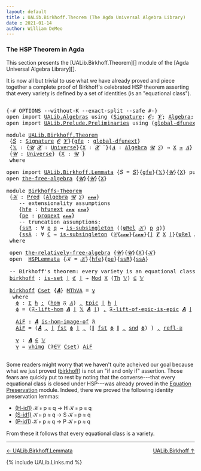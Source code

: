 ```yaml
---
layout: default
title : UALib.Birkhoff.Theorem (The Agda Universal Algebra Library)
date : 2021-01-14
author: William DeMeo
---
```


### <a id="the-hsp-theorem-in-agda">The HSP Theorem in Agda</a>

This section presents the [UALib.Birkhoff.Theorem][] module of the [Agda Universal Algebra Library][].

It is now all but trivial to use what we have already proved and piece together a complete proof of Birkhoff's celebrated HSP theorem asserting that every variety is defined by a set of identities (is an "equational class").

<pre class="Agda">

<a id="543" class="Symbol">{-#</a> <a id="547" class="Keyword">OPTIONS</a> <a id="555" class="Pragma">--without-K</a> <a id="567" class="Pragma">--exact-split</a> <a id="581" class="Pragma">--safe</a> <a id="588" class="Symbol">#-}</a>
<a id="592" class="Keyword">open</a> <a id="597" class="Keyword">import</a> <a id="604" href="UALib.Algebras.html" class="Module">UALib.Algebras</a> <a id="619" class="Keyword">using</a> <a id="625" class="Symbol">(</a><a id="626" href="UALib.Algebras.Signatures.html#1452" class="Function">Signature</a><a id="635" class="Symbol">;</a> <a id="637" href="universes.html#613" class="Generalizable">𝓞</a><a id="638" class="Symbol">;</a> <a id="640" href="universes.html#617" class="Generalizable">𝓥</a><a id="641" class="Symbol">;</a> <a id="643" href="UALib.Algebras.Algebras.html#811" class="Function">Algebra</a><a id="650" class="Symbol">;</a> <a id="652" href="UALib.Algebras.Algebras.html#3925" class="Function Operator">_↠_</a><a id="655" class="Symbol">)</a>
<a id="657" class="Keyword">open</a> <a id="662" class="Keyword">import</a> <a id="669" href="UALib.Prelude.Preliminaries.html" class="Module">UALib.Prelude.Preliminaries</a> <a id="697" class="Keyword">using</a> <a id="703" class="Symbol">(</a><a id="704" href="MGS-Subsingleton-Theorems.html#3468" class="Function">global-dfunext</a><a id="718" class="Symbol">;</a> <a id="720" href="universes.html#551" class="Postulate">Universe</a><a id="728" class="Symbol">;</a> <a id="730" href="universes.html#758" class="Function Operator">_̇</a><a id="732" class="Symbol">)</a>

<a id="735" class="Keyword">module</a> <a id="742" href="UALib.Birkhoff.Theorem.html" class="Module">UALib.Birkhoff.Theorem</a>
 <a id="766" class="Symbol">{</a><a id="767" href="UALib.Birkhoff.Theorem.html#767" class="Bound">𝑆</a> <a id="769" class="Symbol">:</a> <a id="771" href="UALib.Algebras.Signatures.html#1452" class="Function">Signature</a> <a id="781" href="universes.html#613" class="Generalizable">𝓞</a> <a id="783" href="universes.html#617" class="Generalizable">𝓥</a><a id="784" class="Symbol">}{</a><a id="786" href="UALib.Birkhoff.Theorem.html#786" class="Bound">gfe</a> <a id="790" class="Symbol">:</a> <a id="792" href="MGS-Subsingleton-Theorems.html#3468" class="Function">global-dfunext</a><a id="806" class="Symbol">}</a>
 <a id="809" class="Symbol">{</a><a id="810" href="UALib.Birkhoff.Theorem.html#810" class="Bound">𝕏</a> <a id="812" class="Symbol">:</a> <a id="814" class="Symbol">{</a><a id="815" href="UALib.Birkhoff.Theorem.html#815" class="Bound">𝓤</a> <a id="817" href="UALib.Birkhoff.Theorem.html#817" class="Bound">𝓧</a> <a id="819" class="Symbol">:</a> <a id="821" href="universes.html#551" class="Postulate">Universe</a><a id="829" class="Symbol">}{</a><a id="831" href="UALib.Birkhoff.Theorem.html#831" class="Bound">X</a> <a id="833" class="Symbol">:</a> <a id="835" href="UALib.Birkhoff.Theorem.html#817" class="Bound">𝓧</a> <a id="837" href="universes.html#758" class="Function Operator">̇</a> <a id="839" class="Symbol">}(</a><a id="841" href="UALib.Birkhoff.Theorem.html#841" class="Bound">𝑨</a> <a id="843" class="Symbol">:</a> <a id="845" href="UALib.Algebras.Algebras.html#811" class="Function">Algebra</a> <a id="853" href="UALib.Birkhoff.Theorem.html#815" class="Bound">𝓤</a> <a id="855" href="UALib.Birkhoff.Theorem.html#767" class="Bound">𝑆</a><a id="856" class="Symbol">)</a> <a id="858" class="Symbol">→</a> <a id="860" href="UALib.Birkhoff.Theorem.html#831" class="Bound">X</a> <a id="862" href="UALib.Algebras.Algebras.html#3925" class="Function Operator">↠</a> <a id="864" href="UALib.Birkhoff.Theorem.html#841" class="Bound">𝑨</a><a id="865" class="Symbol">}</a>
 <a id="868" class="Symbol">{</a><a id="869" href="UALib.Birkhoff.Theorem.html#869" class="Bound">𝓤</a> <a id="871" class="Symbol">:</a> <a id="873" href="universes.html#551" class="Postulate">Universe</a><a id="881" class="Symbol">}</a> <a id="883" class="Symbol">{</a><a id="884" href="UALib.Birkhoff.Theorem.html#884" class="Bound">X</a> <a id="886" class="Symbol">:</a> <a id="888" href="UALib.Birkhoff.Theorem.html#869" class="Bound">𝓤</a> <a id="890" href="universes.html#758" class="Function Operator">̇</a><a id="891" class="Symbol">}</a>
 <a id="894" class="Keyword">where</a>

<a id="901" class="Keyword">open</a> <a id="906" class="Keyword">import</a> <a id="913" href="UALib.Birkhoff.Lemmata.html" class="Module">UALib.Birkhoff.Lemmata</a> <a id="936" class="Symbol">{</a><a id="937" class="Argument">𝑆</a> <a id="939" class="Symbol">=</a> <a id="941" href="UALib.Birkhoff.Theorem.html#767" class="Bound">𝑆</a><a id="942" class="Symbol">}{</a><a id="944" href="UALib.Birkhoff.Theorem.html#786" class="Bound">gfe</a><a id="947" class="Symbol">}{</a><a id="949" href="UALib.Birkhoff.Theorem.html#810" class="Bound">𝕏</a><a id="950" class="Symbol">}{</a><a id="952" href="UALib.Birkhoff.Theorem.html#869" class="Bound">𝓤</a><a id="953" class="Symbol">}{</a><a id="955" href="UALib.Birkhoff.Theorem.html#884" class="Bound">X</a><a id="956" class="Symbol">}</a> <a id="958" class="Keyword">public</a>
<a id="965" class="Keyword">open</a> <a id="970" href="UALib.Birkhoff.FreeAlgebra.html#2671" class="Module">the-free-algebra</a> <a id="987" class="Symbol">{</a><a id="988" href="UALib.Birkhoff.Theorem.html#869" class="Bound">𝓤</a><a id="989" class="Symbol">}{</a><a id="991" href="UALib.Birkhoff.Theorem.html#869" class="Bound">𝓤</a><a id="992" class="Symbol">}{</a><a id="994" href="UALib.Birkhoff.Theorem.html#884" class="Bound">X</a><a id="995" class="Symbol">}</a>

<a id="998" class="Keyword">module</a> <a id="Birkhoffs-Theorem"></a><a id="1005" href="UALib.Birkhoff.Theorem.html#1005" class="Module">Birkhoffs-Theorem</a>
 <a id="1024" class="Symbol">{</a><a id="1025" href="UALib.Birkhoff.Theorem.html#1025" class="Bound">𝒦</a> <a id="1027" class="Symbol">:</a> <a id="1029" href="UALib.Relations.Unary.html#1066" class="Function">Pred</a> <a id="1034" class="Symbol">(</a><a id="1035" href="UALib.Algebras.Algebras.html#811" class="Function">Algebra</a> <a id="1043" href="UALib.Birkhoff.Theorem.html#869" class="Bound">𝓤</a> <a id="1045" href="UALib.Birkhoff.Theorem.html#767" class="Bound">𝑆</a><a id="1046" class="Symbol">)</a> <a id="1048" href="UALib.Birkhoff.FreeAlgebra.html#2722" class="Function">𝓸𝓿𝓾</a><a id="1051" class="Symbol">}</a>
    <a id="1057" class="Comment">-- extensionality assumptions</a>
    <a id="1091" class="Symbol">{</a><a id="1092" href="UALib.Birkhoff.Theorem.html#1092" class="Bound">hfe</a> <a id="1096" class="Symbol">:</a> <a id="1098" href="MGS-FunExt-from-Univalence.html#2235" class="Function">hfunext</a> <a id="1106" href="UALib.Birkhoff.FreeAlgebra.html#2722" class="Function">𝓸𝓿𝓾</a> <a id="1110" href="UALib.Birkhoff.FreeAlgebra.html#2722" class="Function">𝓸𝓿𝓾</a><a id="1113" class="Symbol">}</a>
    <a id="1119" class="Symbol">{</a><a id="1120" href="UALib.Birkhoff.Theorem.html#1120" class="Bound">pe</a> <a id="1123" class="Symbol">:</a> <a id="1125" href="MGS-Powerset.html#382" class="Function">propext</a> <a id="1133" href="UALib.Birkhoff.FreeAlgebra.html#2722" class="Function">𝓸𝓿𝓾</a><a id="1136" class="Symbol">}</a>
    <a id="1142" class="Comment">-- truncation assumptions:</a>
    <a id="1173" class="Symbol">{</a><a id="1174" href="UALib.Birkhoff.Theorem.html#1174" class="Bound">ssR</a> <a id="1178" class="Symbol">:</a> <a id="1180" class="Symbol">∀</a> <a id="1182" href="UALib.Birkhoff.Theorem.html#1182" class="Bound">p</a> <a id="1184" href="UALib.Birkhoff.Theorem.html#1184" class="Bound">q</a> <a id="1186" class="Symbol">→</a> <a id="1188" href="MGS-Basic-UF.html#743" class="Function">is-subsingleton</a> <a id="1204" class="Symbol">((</a><a id="1206" href="UALib.Birkhoff.FreeAlgebra.html#4943" class="Function">ψRel</a> <a id="1211" href="UALib.Birkhoff.Theorem.html#1025" class="Bound">𝒦</a><a id="1212" class="Symbol">)</a> <a id="1214" href="UALib.Birkhoff.Theorem.html#1182" class="Bound">p</a> <a id="1216" href="UALib.Birkhoff.Theorem.html#1184" class="Bound">q</a><a id="1217" class="Symbol">)}</a>
    <a id="1224" class="Symbol">{</a><a id="1225" href="UALib.Birkhoff.Theorem.html#1225" class="Bound">ssA</a> <a id="1229" class="Symbol">:</a> <a id="1231" class="Symbol">∀</a> <a id="1233" href="UALib.Birkhoff.Theorem.html#1233" class="Bound">C</a> <a id="1235" class="Symbol">→</a> <a id="1237" href="MGS-Basic-UF.html#743" class="Function">is-subsingleton</a> <a id="1253" class="Symbol">(</a><a id="1254" href="UALib.Relations.Quotients.html#1110" class="Function">𝒞</a><a id="1255" class="Symbol">{</a><a id="1256" href="UALib.Birkhoff.FreeAlgebra.html#2722" class="Function">𝓸𝓿𝓾</a><a id="1259" class="Symbol">}{</a><a id="1261" href="UALib.Birkhoff.FreeAlgebra.html#2722" class="Function">𝓸𝓿𝓾</a><a id="1264" class="Symbol">}{</a><a id="1266" href="UALib.Prelude.Preliminaries.html#10371" class="Function Operator">∣</a> <a id="1268" href="UALib.Terms.Free.html#1035" class="Function">𝑻</a> <a id="1270" href="UALib.Birkhoff.Theorem.html#884" class="Bound">X</a> <a id="1272" href="UALib.Prelude.Preliminaries.html#10371" class="Function Operator">∣</a><a id="1273" class="Symbol">}{</a><a id="1275" href="UALib.Birkhoff.FreeAlgebra.html#4943" class="Function">ψRel</a> <a id="1280" href="UALib.Birkhoff.Theorem.html#1025" class="Bound">𝒦</a><a id="1281" class="Symbol">}</a> <a id="1283" href="UALib.Birkhoff.Theorem.html#1233" class="Bound">C</a><a id="1284" class="Symbol">)}</a>
 <a id="1288" class="Keyword">where</a>

 <a id="1296" class="Keyword">open</a> <a id="1301" href="UALib.Birkhoff.FreeAlgebra.html#6815" class="Module">the-relatively-free-algebra</a> <a id="1329" class="Symbol">{</a><a id="1330" href="UALib.Birkhoff.Theorem.html#869" class="Bound">𝓤</a><a id="1331" class="Symbol">}{</a><a id="1333" href="UALib.Birkhoff.Theorem.html#869" class="Bound">𝓤</a><a id="1334" class="Symbol">}{</a><a id="1336" href="UALib.Birkhoff.Theorem.html#884" class="Bound">X</a><a id="1337" class="Symbol">}{</a><a id="1339" href="UALib.Birkhoff.Theorem.html#1025" class="Bound">𝒦</a><a id="1340" class="Symbol">}</a>
 <a id="1343" class="Keyword">open</a>  <a id="1349" href="UALib.Birkhoff.Lemmata.html#1130" class="Module">HSPLemmata</a> <a id="1360" class="Symbol">{</a><a id="1361" class="Argument">𝒦</a> <a id="1363" class="Symbol">=</a> <a id="1365" href="UALib.Birkhoff.Theorem.html#1025" class="Bound">𝒦</a><a id="1366" class="Symbol">}{</a><a id="1368" href="UALib.Birkhoff.Theorem.html#1092" class="Bound">hfe</a><a id="1371" class="Symbol">}{</a><a id="1373" href="UALib.Birkhoff.Theorem.html#1120" class="Bound">pe</a><a id="1375" class="Symbol">}{</a><a id="1377" href="UALib.Birkhoff.Theorem.html#1174" class="Bound">ssR</a><a id="1380" class="Symbol">}{</a><a id="1382" href="UALib.Birkhoff.Theorem.html#1225" class="Bound">ssA</a><a id="1385" class="Symbol">}</a>

 <a id="1389" class="Comment">-- Birkhoff&#39;s theorem: every variety is an equational class.</a>
 <a id="Birkhoffs-Theorem.birkhoff"></a><a id="1451" href="UALib.Birkhoff.Theorem.html#1451" class="Function">birkhoff</a> <a id="1460" class="Symbol">:</a> <a id="1462" href="MGS-Basic-UF.html#1929" class="Function">is-set</a> <a id="1469" href="UALib.Prelude.Preliminaries.html#10371" class="Function Operator">∣</a> <a id="1471" href="UALib.Birkhoff.Lemmata.html#5667" class="Function">ℭ</a> <a id="1473" href="UALib.Prelude.Preliminaries.html#10371" class="Function Operator">∣</a> <a id="1475" class="Symbol">→</a> <a id="1477" href="UALib.Varieties.ModelTheory.html#3746" class="Function">Mod</a> <a id="1481" href="UALib.Birkhoff.Theorem.html#884" class="Bound">X</a> <a id="1483" class="Symbol">(</a><a id="1484" href="UALib.Varieties.ModelTheory.html#3061" class="Function">Th</a> <a id="1487" href="UALib.Birkhoff.Lemmata.html#5408" class="Function">𝕍</a><a id="1488" class="Symbol">)</a> <a id="1490" href="UALib.Relations.Unary.html#2949" class="Function Operator">⊆</a> <a id="1492" href="UALib.Birkhoff.Lemmata.html#5408" class="Function">𝕍</a>

 <a id="1496" href="UALib.Birkhoff.Theorem.html#1451" class="Function">birkhoff</a> <a id="1505" href="UALib.Birkhoff.Theorem.html#1505" class="Bound">Cset</a> <a id="1510" class="Symbol">{</a><a id="1511" href="UALib.Birkhoff.Theorem.html#1511" class="Bound">𝑨</a><a id="1512" class="Symbol">}</a> <a id="1514" href="UALib.Birkhoff.Theorem.html#1514" class="Bound">MThVA</a> <a id="1520" class="Symbol">=</a> <a id="1522" href="UALib.Birkhoff.Theorem.html#1733" class="Function">γ</a>
  <a id="1526" class="Keyword">where</a>
   <a id="1535" href="UALib.Birkhoff.Theorem.html#1535" class="Function">ϕ</a> <a id="1537" class="Symbol">:</a> <a id="1539" href="MGS-MLTT.html#3074" class="Function">Σ</a> <a id="1541" href="UALib.Birkhoff.Theorem.html#1541" class="Bound">h</a> <a id="1543" href="MGS-MLTT.html#3074" class="Function">꞉</a> <a id="1545" class="Symbol">(</a><a id="1546" href="UALib.Homomorphisms.Basic.html#2281" class="Function">hom</a> <a id="1550" href="UALib.Birkhoff.FreeAlgebra.html#7038" class="Function">𝔉</a> <a id="1552" href="UALib.Birkhoff.Theorem.html#1511" class="Bound">𝑨</a><a id="1553" class="Symbol">)</a> <a id="1555" href="MGS-MLTT.html#3074" class="Function">,</a> <a id="1557" href="UALib.Prelude.Inverses.html#2365" class="Function">Epic</a> <a id="1562" href="UALib.Prelude.Preliminaries.html#10371" class="Function Operator">∣</a> <a id="1564" href="UALib.Birkhoff.Theorem.html#1541" class="Bound">h</a> <a id="1566" href="UALib.Prelude.Preliminaries.html#10371" class="Function Operator">∣</a>
   <a id="1571" href="UALib.Birkhoff.Theorem.html#1535" class="Function">ϕ</a> <a id="1573" class="Symbol">=</a> <a id="1575" class="Symbol">(</a><a id="1576" href="UALib.Birkhoff.FreeAlgebra.html#7419" class="Function">𝔉-lift-hom</a> <a id="1587" href="UALib.Birkhoff.Theorem.html#1511" class="Bound">𝑨</a> <a id="1589" href="UALib.Prelude.Preliminaries.html#10371" class="Function Operator">∣</a> <a id="1591" href="UALib.Birkhoff.Theorem.html#810" class="Bound">𝕏</a> <a id="1593" href="UALib.Birkhoff.Theorem.html#1511" class="Bound">𝑨</a> <a id="1595" href="UALib.Prelude.Preliminaries.html#10371" class="Function Operator">∣</a><a id="1596" class="Symbol">)</a> <a id="1598" href="UALib.Prelude.Preliminaries.html#5763" class="InductiveConstructor Operator">,</a> <a id="1600" href="UALib.Birkhoff.FreeAlgebra.html#7939" class="Function">𝔉-lift-of-epic-is-epic</a> <a id="1623" href="UALib.Birkhoff.Theorem.html#1511" class="Bound">𝑨</a> <a id="1625" href="UALib.Prelude.Preliminaries.html#10371" class="Function Operator">∣</a> <a id="1627" href="UALib.Birkhoff.Theorem.html#810" class="Bound">𝕏</a> <a id="1629" href="UALib.Birkhoff.Theorem.html#1511" class="Bound">𝑨</a> <a id="1631" href="UALib.Prelude.Preliminaries.html#10371" class="Function Operator">∣</a>  <a id="1634" href="UALib.Prelude.Preliminaries.html#10452" class="Function Operator">∥</a> <a id="1636" href="UALib.Birkhoff.Theorem.html#810" class="Bound">𝕏</a> <a id="1638" href="UALib.Birkhoff.Theorem.html#1511" class="Bound">𝑨</a> <a id="1640" href="UALib.Prelude.Preliminaries.html#10452" class="Function Operator">∥</a>

   <a id="1646" href="UALib.Birkhoff.Theorem.html#1646" class="Function">AiF</a> <a id="1650" class="Symbol">:</a> <a id="1652" href="UALib.Birkhoff.Theorem.html#1511" class="Bound">𝑨</a> <a id="1654" href="UALib.Homomorphisms.HomomorphicImages.html#1368" class="Function Operator">is-hom-image-of</a> <a id="1670" href="UALib.Birkhoff.FreeAlgebra.html#7038" class="Function">𝔉</a>
   <a id="1675" href="UALib.Birkhoff.Theorem.html#1646" class="Function">AiF</a> <a id="1679" class="Symbol">=</a> <a id="1681" class="Symbol">(</a><a id="1682" href="UALib.Birkhoff.Theorem.html#1511" class="Bound">𝑨</a> <a id="1684" href="UALib.Prelude.Preliminaries.html#5763" class="InductiveConstructor Operator">,</a> <a id="1686" href="UALib.Prelude.Preliminaries.html#10371" class="Function Operator">∣</a> <a id="1688" href="UALib.Prelude.Preliminaries.html#10375" class="Function">fst</a> <a id="1692" href="UALib.Birkhoff.Theorem.html#1535" class="Function">ϕ</a> <a id="1694" href="UALib.Prelude.Preliminaries.html#10371" class="Function Operator">∣</a> <a id="1696" href="UALib.Prelude.Preliminaries.html#5763" class="InductiveConstructor Operator">,</a> <a id="1698" class="Symbol">(</a><a id="1699" href="UALib.Prelude.Preliminaries.html#10452" class="Function Operator">∥</a> <a id="1701" href="UALib.Prelude.Preliminaries.html#10375" class="Function">fst</a> <a id="1705" href="UALib.Birkhoff.Theorem.html#1535" class="Function">ϕ</a> <a id="1707" href="UALib.Prelude.Preliminaries.html#10452" class="Function Operator">∥</a> <a id="1709" href="UALib.Prelude.Preliminaries.html#5763" class="InductiveConstructor Operator">,</a> <a id="1711" href="UALib.Prelude.Preliminaries.html#10456" class="Function">snd</a> <a id="1715" href="UALib.Birkhoff.Theorem.html#1535" class="Function">ϕ</a><a id="1716" class="Symbol">)</a> <a id="1718" class="Symbol">)</a> <a id="1720" href="UALib.Prelude.Preliminaries.html#5763" class="InductiveConstructor Operator">,</a> <a id="1722" href="UALib.Homomorphisms.Isomorphisms.html#2289" class="Function">refl-≅</a>

   <a id="1733" href="UALib.Birkhoff.Theorem.html#1733" class="Function">γ</a> <a id="1735" class="Symbol">:</a> <a id="1737" href="UALib.Birkhoff.Theorem.html#1511" class="Bound">𝑨</a> <a id="1739" href="UALib.Relations.Unary.html#2667" class="Function Operator">∈</a> <a id="1741" href="UALib.Birkhoff.Lemmata.html#5408" class="Function">𝕍</a>
   <a id="1746" href="UALib.Birkhoff.Theorem.html#1733" class="Function">γ</a> <a id="1748" class="Symbol">=</a> <a id="1750" href="UALib.Varieties.Varieties.html#5895" class="InductiveConstructor">vhimg</a> <a id="1756" class="Symbol">(</a><a id="1757" href="UALib.Birkhoff.Lemmata.html#9065" class="Function">𝔉∈𝕍</a> <a id="1761" href="UALib.Birkhoff.Theorem.html#1505" class="Bound">Cset</a><a id="1765" class="Symbol">)</a> <a id="1767" href="UALib.Birkhoff.Theorem.html#1646" class="Function">AiF</a>

</pre>

Some readers might worry that we haven't quite acheived our goal because what we just proved (<a href="https://ualib.gitlab.io/UALib.Birkhoff.Theorem.html#1487">birkhoff</a>) is not an "if and only if" assertion. Those fears are quickly put to rest by noting that the converse---that every equational class is closed under HSP---was already proved in the [Equation Preservation](UALib.Varieties.Preservation.html) module. Indeed, there we proved the following identity preservation lemmas:

* [(H-id1)](https://ualib.gitlab.io/UALib.Varieties.Preservation.html#964) 𝒦 ⊧ p ≋ q → H 𝒦 ⊧ p ≋ q
* [(S-id1)](https://ualib.gitlab.io/UALib.Varieties.Preservation.html#2592) 𝒦 ⊧ p ≋ q → S 𝒦 ⊧ p ≋ q
* [(P-id1)](https://ualib.gitlab.io/UALib.Varieties.Preservation.html#4111) 𝒦 ⊧ p ≋ q → P 𝒦 ⊧ p ≋ q

From these it follows that every equational class is a variety.

--------------------------------------------

[← UALib.Birkhoff.Lemmata](UALib.Birkhoff.Lemmata.html)
<span style="float:right;">[UALib.Birkhoff ↑](UALib.Birkhoff.html)</span>

{% include UALib.Links.md %}

